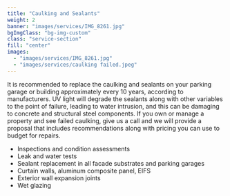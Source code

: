 ```yaml
---
title: "Caulking and Sealants"
weight: 2
banner: "images/services/IMG_8261.jpg"
bgImgClass: "bg-img-custom"
class: "service-section"
fill: "center"
images:
  - "images/services/IMG_8261.jpg"
  - "images/services/caulking failed.jpeg"
---
```


It is recommended to replace the caulking and sealants on your parking garage or building approximately every 10 years, according to manufacturers. UV light will degrade the sealants along with other variables to the point of failure, leading to water intrusion, and this can be damaging to concrete and structural steel components. If you own or manage a property and see failed caulking, give us a call and we will provide a proposal that includes recommendations along with pricing you can use to budget for repairs.

- Inspections and condition assessments
- Leak and water tests
- Sealant replacement in all facade substrates and parking garages
- Curtain walls, aluminum composite panel, EIFS
- Exterior wall expansion joints
- Wet glazing
